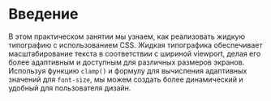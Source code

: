 # Введение

В этом практическом занятии мы узнаем, как реализовать жидкую типографию с использованием CSS. Жидкая типографика обеспечивает масштабирование текста в соответствии с шириной viewport, делая его более адаптивным и доступным для различных размеров экранов. Используя функцию `clamp()` и формулу для вычисления адаптивных значений для `font-size`, мы можем создать более динамический и удобный для пользователя дизайн.
